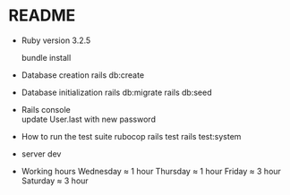 # README

* Ruby version 3.2.5

  bundle install

* Database creation
  rails db:create
* Database initialization
  rails db:migrate
  rails db:seed
* Rails console  
  update User.last with new password
* How to run the test suite
  rubocop
  rails test
  rails test:system
* server
  dev
* Working hours
  Wednesday ≈ 1 hour
  Thursday ≈ 1 hour
  Friday ≈ 3 hour
  Saturday ≈ 3 hour
